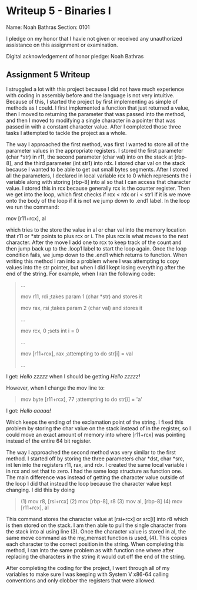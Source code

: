 Writeup 5 - Binaries I
======

Name: Noah Bathras
Section: 0101

I pledge on my honor that I havie not given or received any unauthorized assistance on this assignment or examination.

Digital acknowledgement of honor pledge: Noah Bathras

## Assignment 5 Writeup

I struggled a lot with this project because I did not have much experience with coding in assembly before and the language is not very intuitive.  Because of this, I started the project by first implementing as simple of methods as I could.  I first implemented a function that just returned a value, then I moved to returning the parameter that was passed into the method, and then I moved to modifying a single character in a pointer that was passed in with a constant character value.  After I completed those three tasks I attempted to tackle the project as a whole.

The way I approached the first method, was first I wanted to store all of the parameter values in the appropriate registers.  I stored the first parameter (char *str) in r11, the second parameter (char val) into on the stack at [rbp-8], and the third parameter (int str1) into rdx.  I stored char val on the stack because I wanted to be able to get out small bytes segments.  After I stored all the parameters, I declared in local variable rcx to 0 which represents the i variable along with storing [rbp-8] into al so that I can access that character value.  I stored this in rcx because generally rcx is the counter register.  Then we get into the loop, which first checks if rcx < rdx or i < str1 if it is we move onto the body of the loop if it is not we jump down to .end1 label.  In the loop we run the command:

mov	[r11+rcx], al

which tries to the store the value in al or char val into the memory location that r11 or *str points to plus rcx or i.  The plus rcx is what moves to the next character.  After the move I add one to rcx to keep track of the count and then jump back up to the .loop1 label to start the loop again.  Once the loop condition fails, we jump down to the .end1 which returns to function.
When writing this method I ran into a problem where I was attempting to copy values into the str pointer, but when I did I kept losing everything after the end of the string.  For example, when I ran the following code:

> ...
>
> mov	r11, rdi	;takes param 1 (char *str) and stores it
>
> mov	rax, rsi	;takes param 2 (char val) and stores it
>
> ...
>
> mov	rcx, 0		;sets int i = 0
>
> ...
>
> mov	[r11+rcx], rax	;attempting to do str[i] = val
>
> ...

I get: *Hello zzzzz* when I should be getting *Hello zzzzz!*

However, when I change the mov line to:

> mov	byte [r11+rcx], 77 ;attempting to do str[i] = 'a'

I got: *Hello aaaaa!*

Which keeps the ending of the exclamation point of the string.  I fixed this problem by storing the char value on the stack instead of in the register, so I could move an exact amount of memory into where [r11+rcx] was pointing instead of the entire 64 bit register.

The way I approached the second method was very similar to the first method.  I started off by storing the three parameters char *dst, char *src, int len into the registers r11, rax, and rdx.  I created the same local variable i in rcx and set that to zero.  I had the same loop structure as function one.  The main difference was instead of getting the character value outside of the loop I did that instead the loop because the character value kept changing.  I did this by doing

> (1) mov		r8, [rsi+rcx]
> (2) mov		[rbp-8], r8
> (3) mov		al, [rbp-8]
> (4) mov		[r11+rcx], al

This command stores the character value at [rsi+rcx] or src[i] into r8 which is then stored on the stack.  I am then able to pull the single character from the stack into al using line (3).  Once the character value is stored in al, the same move command as the my_memset function is used, (4).  This copies each character to the correct position in the string.
When completing this method, I ran into the same problem as with function one where after replacing the characters in the string it would cut off the end of the string.

After completing the coding for the project, I went through all of my variables to make sure I was keeping with System V x86-64 calling conventions and only clobber the registers that were allowed.

